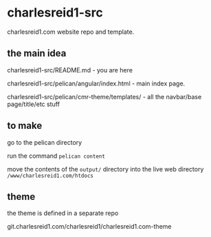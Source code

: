 # charlesreid1-src

charlesreid1.com website repo and template.


## the main idea

charlesreid1-src/README.md - you are here

charlesreid1-src/pelican/angular/index.html - main index page.

charlesreid1-src/pelican/cmr-theme/templates/ - all the navbar/base page/title/etc stuff

## to make

go to the pelican directory

run the command `pelican content`

move the contents of the `output/` directory into the live web directory `/www/charlesreid1.com/htdocs`

## theme 

the theme is defined in a separate repo

git.charlesreid1.com/charlesreid1/charlesreid1.com-theme


